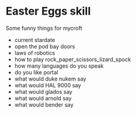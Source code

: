 # Easter Eggs skill

Some funny things for mycroft

- current stardate
- open the pod bay doors
- laws of robotics
- how to play rock_paper_scissors_lizard_spock
- how many languages do you speak
- do you like portal
- what would duke nukem say
- what would HAL 9000 say
- what would glados say
- what would arnold say
- what would bender say